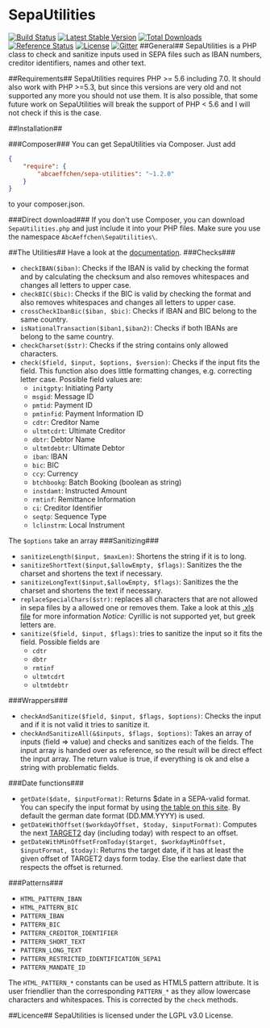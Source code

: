 SepaUtilities
===============

[![Build Status](https://travis-ci.org/AbcAeffchen/SepaUtilities.svg?branch=master)](https://travis-ci.org/AbcAeffchen/SepaUtilities)
[![Latest Stable Version](https://poser.pugx.org/abcaeffchen/sepa-utilities/v/stable.svg)](https://packagist.org/packages/abcaeffchen/sepa-utilities) 
[![Total Downloads](https://poser.pugx.org/abcaeffchen/sepa-utilities/downloads.svg)](https://packagist.org/packages/abcaeffchen/sepa-utilities) 
[![Reference Status](https://www.versioneye.com/php/abcaeffchen:sepa-utilities/reference_badge.svg)](https://www.versioneye.com/php/abcaeffchen:sepa-utilities/references)
[![License](https://poser.pugx.org/abcaeffchen/sepa-utilities/license.svg)](https://packagist.org/packages/abcaeffchen/sepa-utilities)
[![Gitter](https://badges.gitter.im/Join%20Chat.svg)](https://gitter.im/AbcAeffchen/SepaUtilities?utm_source=badge&utm_medium=badge&utm_campaign=pr-badge)
##General##
SepaUtilities is a PHP class to check and sanitize inputs used in SEPA files
such as IBAN numbers, creditor identifiers, names and other text.

##Requirements##
SepaUtilities requires PHP >= 5.6 including 7.0. It should also work with PHP >=5.3, but since
this versions are very old and not supported any more you should not use them. It is also possible,
that some future work on SepaUtilities will break the support of PHP < 5.6 and I will not check if
this is the case.

##Installation##

###Composer###
You can get SepaUtilities via Composer. Just add

```json
{
    "require": {
        "abcaeffchen/sepa-utilities": "~1.2.0"
    }
}
```

to your composer.json.

###Direct download###
If you don't use Composer, you can download `SepaUtilities.php` and just include it into your
PHP files. Make sure you use the namespace `AbcAeffchen\SepaUtilities\`.

##The Utilities##
Have a look at the [documentation](http://htmlpreview.github.io/?https://raw.githubusercontent.com/AbcAeffchen/SepaUtilities/master/docs/html/index.html).
###Checks###
- `checkIBAN($iban)`: Checks if the IBAN is valid by checking the format and by calculating the checksum and also removes whitespaces and changes all letters to upper case.
- `checkBIC($bic)`: Checks if the BIC is valid by checking the format and also removes whitespaces
and changes all letters to upper case.
- `crossCheckIbanBic($iban, $bic)`: Checks if IBAN and BIC belong to the same country.
- `isNationalTransaction($iban1,$iban2)`: Checks if both IBANs are belong to the same country.
- `checkCharset($str)`: Checks if the string contains only allowed characters.
- `check($field, $input, $options, $version)`: Checks if the input fits the field. This function also does little
formatting changes, e.g. correcting letter case. Possible field values are:
  - `initgpty`: Initiating Party
  - `msgid`: Message ID
  - `pmtid`: Payment ID
  - `pmtinfid`: Payment Information ID
  - `cdtr`: Creditor Name
  - `ultmtcdrt`: Ultimate Creditor
  - `dbtr`: Debtor Name
  - `ultmtdebtr`: Ultimate Debtor
  - `iban`: IBAN
  - `bic`: BIC
  - `ccy`: Currency
  - `btchbookg`: Batch Booking (boolean as string)
  - `instdamt`: Instructed Amount
  - `rmtinf`: Remittance Information
  - `ci`: Creditor Identifier
  - `seqtp`: Sequence Type
  - `lclinstrm`: Local Instrument

The `$options` take an array 
###Sanitizing###
- `sanitizeLength($input, $maxLen)`: Shortens the string if it is to long.
- `sanitizeShortText($input,$allowEmpty, $flags)`: Sanitizes the the charset and shortens the text if necessary.
- `sanitizeLongText($input,$allowEmpty, $flags)`: Sanitizes the the charset and shortens the text if necessary.
- `replaceSpecialChars($str)`: replaces all characters that are not allowed in sepa files by a
allowed one or removes them. Take a look at this [.xls file](http://www.europeanpaymentscouncil.eu/index.cfm/knowledge-bank/epc-documents/sepa-requirements-for-an-extended-character-set-unicode-subset-best-practices/) for more information
*Notice:* Cyrillic is not supported yet, but greek letters are.
- `sanitize($field, $input, $flags)`: tries to sanitize the input so it fits the field. Possible fields are
  - `cdtr`
  - `dbtr`
  - `rmtinf`
  - `ultmtcdrt`
  - `ultmtdebtr`

###Wrappers###
- `checkAndSanitize($field, $input, $flags, $options)`: Checks the input and if it is not valid 
it tries to sanitize it.
- `checkAndSanitizeAll(&$inputs, $flags, $options)`: Takes an array of inputs (field => value)
and checks and sanitizes each of the fields. The input array is handed over as reference, so the
result will be direct effect the input array. The return value is true, if everything is ok and
else a string with problematic fields.

###Date functions###
- `getDate($date, $inputFormat)`: Returns $date in a SEPA-valid format. You can specify the
input format by using [the table on this site](http://de1.php.net/manual/en/function.date.php).
By default the german date format (DD.MM.YYYY) is used.
- `getDateWithOffset($workdayOffset, $today, $inputFormat)`: Computes the next [TARGET2](http://en.wikipedia.org/wiki/TARGET2#TARGET2_holidays)
 day (including today) with respect to an offset.
- `getDateWithMinOffsetFromToday($target, $workdayMinOffset, $inputFormat, $today)`: Returns the 
target date, if it has at least the given offset of TARGET2 days form today. Else the earliest date 
that respects the offset is returned.

###Patterns###
- `HTML_PATTERN_IBAN`
- `HTML_PATTERN_BIC`
- `PATTERN_IBAN`
- `PATTERN_BIC`
- `PATTERN_CREDITOR_IDENTIFIER`
- `PATTERN_SHORT_TEXT`
- `PATTERN_LONG_TEXT`
- `PATTERN_RESTRICTED_IDENTIFICATION_SEPA1`
- `PATTERN_MANDATE_ID`

The `HTML_PATTERN_*` constants can be used as HTML5 pattern attribute. It is user friendlier than 
the corresponding `PATTERN_*` as they allow lowercase characters and whitespaces. This is corrected 
by the `check` methods.

##Licence##
SepaUtilities is licensed under the LGPL v3.0 License.
